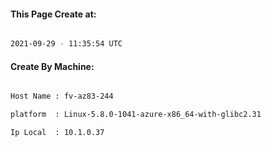 
   
#### This Page Create at:

```bash

2021-09-29 - 11:35:54 UTC

```

#### Create By Machine:

```bash

Host Name : fv-az83-244

platform  : Linux-5.8.0-1041-azure-x86_64-with-glibc2.31

Ip Local  : 10.1.0.37

```

